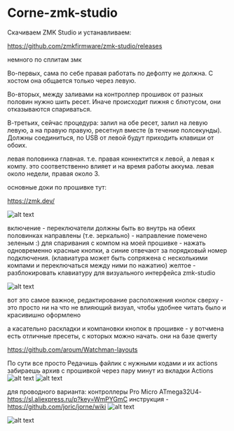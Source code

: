 # Corne-zmk-studio

Скачиваем ZMK Studio и устанавливаем:

https://github.com/zmkfirmware/zmk-studio/releases

немного по сплитам змк

Во-первых, сама по себе правая работать по дефолту не должна. С хостом она общается только через левую.

Во-вторых, между заливами на контроллер прошивок от разных половин нужно шить ресет. Иначе происходит пижня с блютусом, они отказываются спариваться.

В-третьих, сейчас процедура: залил на обе ресет, залил на левую левую, а на правую правую, ресетнул вместе (в течение полсекунды). Должны соединиться, по USB от левой будут приходить клавиши от обоих.

левая половинка главная.
т.е. правая коннектится к левой, а левая к компу. это соответственно влияет и на время работы аккума. левая около недели, правая около 3.

основные доки по прошивке тут:

https://zmk.dev/


![alt text](https://i.imgur.com/UFhfC3h.png)

включение - переключатели должны быть во внутрь на обеих половинках направлены (т.е. зеркально) - направление помечено зеленым :)
для спаривания с компом на моей прошивке  - нажать одновременно красные кнопки, а синие отвечают за порядковый номер подключения. (клавиатура может быть сопряжена с несколькими компами и переключаться между ними по нажатию)
желтое - разблокировать клавиатуру для визуального интерфейса zmk-studio

![alt text](https://i.imgur.com/OBRnq5t.png)

вот это самое важное, редактирование расположения кнопок
сверху - это просто ни на что не влияющий визуал, чтобы удобнее читать было и красивишно оформлено

а касательно раскладки и компановки кнопок в прошивке - у вотчмена есть отличные пресеты, с которых можно начать. они на базе qwerty

https://github.com/aroum/Watchman-layouts


По сути все просто
Редачишь файлик с нужными кодами и их actions забираешь архив с прошивкой через пару минут из вкладки Actions
![alt text](https://i.imgur.com/iJjqwZi.png)
![alt text](https://i.imgur.com/yTVCzIx.png)


для проводного варианта:
контроллеры Pro Micro ATmega32U4- https://sl.aliexpress.ru/p?key=WmPYGmC
инструкция - https://github.com/joric/jorne/wiki
![alt text](https://i.imgur.com/9I6MyoF.png)

![alt text](https://i.imgur.com/oWzV0RG.png)


